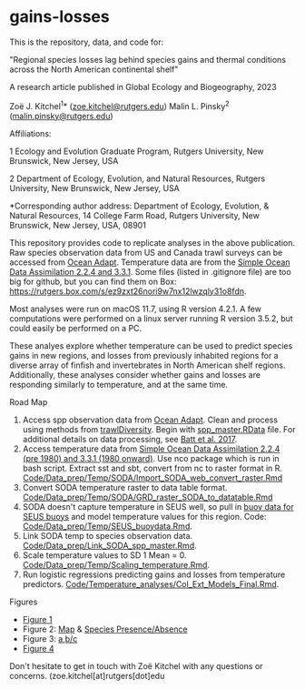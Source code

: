 # gains-losses
This is the repository, data, and code for:

"Regional species losses lag behind species gains and thermal conditions across the North American continental shelf"

A research article published in Global Ecology and Biogeography, 2023

Zoë J. Kitchel<sup>1</sup>* (zoe.kitchel@rutgers.edu)
Malin L. Pinsky<sup>2</sup> (malin.pinsky@rutgers.edu)

Affiliations: 

1 Ecology and Evolution Graduate Program, Rutgers University, New Brunswick, New Jersey, USA

2 Department of Ecology, Evolution, and Natural Resources, Rutgers University, New Brunswick, New Jersey, USA

*Corresponding author address: Department of Ecology, Evolution, & Natural Resources, 14 College Farm Road, Rutgers University, New Brunswick, New Jersey, USA, 08901


This repository provides code to replicate analyses in the above publication. Raw species observation data from US and Canada trawl surveys can be accessed from [Ocean Adapt](https://oceanadapt.rutgers.edu/). Temperature data are from the [Simple Ocean Data Assimilation 2.2.4 and 3.3.1](https://www.soda.umd.edu/). Some files (listed in .gitignore file) are too big for github, but you can find them on Box: https://rutgers.box.com/s/ez9zxt26nori9w7nx12lwzqly31o8fdn.

Most analyses were run on macOS 11.7, using R version 4.2.1. A few computations were performed on a linux server running R version 3.5.2, but could easily be performed on a PC.

These analyes explore whether temperature can be used to predict species gains in new regions, and losses from previously inhabited regions for a diverse array of finfish and invertebrates in North American shelf regions. Additionally, these analyses consider whether gains and losses are responding similarly to temperature, and at the same time. 

Road Map

1. Access spp observation data from [Ocean Adapt](https://oceanadapt.rutgers.edu/). Clean and process using methods from [trawlDiversity](https://github.com/rBatt/trawlDiversity). Begin with [spp_master.RData](https://github.com/zoekitchel/trawl_gains_losses/blob/master/Data/Spp_master/spp_master.RData) file. For additional details on data processing, see [Batt et al. 2017](https://onlinelibrary.wiley.com/doi/pdf/10.1111/ele.12812). 
2. Access temperature data from [Simple Ocean Data Assimilation 2.2.4 (pre 1980) and 3.3.1 (1980 onward)](https://www.soda.umd.edu/). Use nco package which is run in bash script. Extract sst and sbt, convert from nc to raster format in R. [Code/Data_prep/Temp/SODA/Import_SODA_web_convert_raster.Rmd](https://github.com/zoekitchel/colonization-extinction/blob/master/Code/Data_prep/Temp/SODA/Import_SODA_web_convert_raster.Rmd)
3. Convert SODA temperature raster to data table format. [Code/Data_prep/Temp/SODA/GRD_raster_SODA_to_datatable.Rmd](https://github.com/zoekitchel/colonization-extinction/blob/master/Code/Data_prep/Temp/SODA/GRD_raster_SODA_to_datatable.Rmd)
4. SODA doesn't capture temperature in SEUS well, so pull in [buoy data for SEUS buoys](https://www.ndbc.noaa.gov/) and model temperature values for this region. Code: [Code/Data_prep/Temp/SEUS_buoydata.Rmd](https://github.com/zoekitchel/colonization-extinction/blob/master/Code/Data_prep/Temp/SEUS_buoydata.Rmd). 
5. Link SODA temp to species observation data. [Code/Data_prep/Link_SODA_spp_master.Rmd](https://github.com/zoekitchel/colonization-extinction/blob/master/Code/Data_prep/Link_SODA_spp_master.Rmd).
6. Scale temperature values to SD 1 Mean = 0. [Code/Data_prep/Temp/Scaling_temperature.Rmd](https://github.com/zoekitchel/colonization-extinction/blob/master/Code/Data_prep/Temp/Scaling_temperature.Rmd).
7. Run logistic regressions predicting gains and losses from temperature predictors. [Code/Temperature_analyses/Col_Ext_Models_Final.Rmd](https://github.com/zoekitchel/colonization-extinction/blob/master/Code/Temperature_analyses/Col_Ext_Models_Final.Rmd).

Figures

- [Figure 1](https://github.com/zoekitchel/trawl_gains_losses/tree/master/figures/Figure1)
- Figure 2: [Map](https://github.com/zoekitchel/trawl_gains_losses/blob/master/figures/Figure2/map_sites.Rmd) & [Species Presence/Absence](https://github.com/zoekitchel/trawl_gains_losses/tree/master/figures/Figure2/Figure2_spp_presabs.Rmd)
- Figure 3: [a](https://github.com/zoekitchel/trawl_gains_losses/tree/master/figures/Figure3-3_4_merge/Figure3/Figure3a_code.Rmd),[b/c](https://github.com/zoekitchel/trawl_gains_losses/tree/master/figures/Figure3-3_4_merge/Figure4/Figure4_code.Rmd)
- [Figure 4](https://github.com/zoekitchel/trawl_gains_losses/tree/master/figures/Figure4_new/Figure4_August_New_TempGainLoss.Rmd)

Don't  hesitate to get in touch with Zoë Kitchel with any questions or concerns. (zoe.kitchel[at]rutgers[dot]edu

